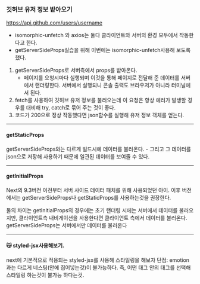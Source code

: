 ### 깃허브 유저 정보 받아오기

https://api.github.com/users/username

- isomorphic-unfetch 와 axios는 둘다 클라이언트와 서버의 환경 모두에서 작동한다고 한다.
- getServerSideProps실습을 위해 이번에는 isomorphic-unfetch사용해 보도록 했다.

1.  getServerSideProps로 서버측에서 props를 받아온다.
    - 페이지를 요청시마다 실행되며 이것을 통해 페이지로 전달해 준 데이터를 서버에서 랜더링한다.
      서버에서 실행되니 콘솔 출력도 브라우저가 아니라 터미널에서 된다.
2.  fetch를 사용하여 깃허브 유저 정보를 불러오는데 이 요청은 항상 에러가 발생할 경우를 대비해 try, catch로 묶어 주는 것이 좋다.
3.  코드가 200으로 정상 작동했다면 json함수를 실행해 유저 정보 객체를 얻는다.

---

#### getStaticProps

getServerSideProps와는 다르게 빌드시에 데이터를 불러온다. - 그리고 그 데이터를 json으로 저장해 사용하기 때문에 일관된 데이터를 보여줄 수 있다.

---

#### getInitialProps

Next의 9.3버전 이전부터 서버 사이드 데이터 패치를 위해 사용되었던 아이.
이후 버전에서는 getServerSideProps나 getStaticProps를 사용하는것을 권장한다.

둘의 차이는 getInitialProps의 경우에는 초기 랜더링 시에는 서버에서 데이터를 불러오지만, 클라이언트측 내비게이션을 사용한다면 클라이언트 측에서 데이터를 불러온다.
getServerSideProps는 서버에서만 데이터를 불러온다

---

#### 😽 styled-jsx사용해보기.

next에 기본적으로 적용되는 styled-jsx를 사용해 스타일링을 해보자
단점: emotion과는 다르게 네스팅(안에 집어넣는것)이 불가능하다.
즉, 어떤 태그 안의 태그를 선택해 스타일링 하는것이 불가능 하다는것.
